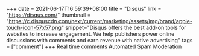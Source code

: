 +++
date = 2021-06-17T16:59:39+08:00
title = "Disqus"
link = "https://disqus.com/"
thumbnail = "https://c.disquscdn.com/next/current/marketing/assets/img/brand/apple-touch-icon-57x57.png"
snippet="Disqus offers the best add-on tools for websites to increase engagement. We help publishers power online discussions with comments and earn revenue with native advertising"
tags = ["comment"]
+++
Real time comments
Automated Spam Moderation
